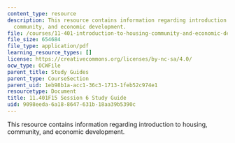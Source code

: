 ```yaml
---
content_type: resource
description: This resource contains information regarding introduction to housing,
  community, and economic development.
file: /courses/11-401-introduction-to-housing-community-and-economic-development-fall-2015/9098eeda6a188647631b18aa39b5390c_MIT11_401F15_Session6.pdf
file_size: 654684
file_type: application/pdf
learning_resource_types: []
license: https://creativecommons.org/licenses/by-nc-sa/4.0/
ocw_type: OCWFile
parent_title: Study Guides
parent_type: CourseSection
parent_uid: 1eb98b1a-acc1-36c3-1713-1feb52c974e1
resourcetype: Document
title: 11.401F15 Session 6 Study Guide
uid: 9098eeda-6a18-8647-631b-18aa39b5390c
---
```

This resource contains information regarding introduction to housing, community, and economic development.